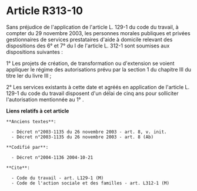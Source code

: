 # Article R313-10

Sans préjudice de l'application de l'article L. 129-1 du code du travail, à compter du 29 novembre 2003, les personnes
morales publiques et privées gestionnaires de services prestataires d'aide à domicile relevant des dispositions des 6° et 7°
du I de l'article L. 312-1 sont soumises aux dispositions suivantes :

1° Les projets de création, de transformation ou d'extension se voient appliquer le régime des autorisations prévu par la
section 1 du chapitre III du titre Ier du livre III ;

2° Les services existants à cette date et agréés en application de l'article L. 129-1 du code du travail disposent d'un délai
de cinq ans pour solliciter l'autorisation mentionnée au 1° .

**Liens relatifs à cet article**

	**Anciens textes**:

	  - Décret n°2003-1135 du 26 novembre 2003 - art. 8, v. init.
	  - Décret n°2003-1135 du 26 novembre 2003 - art. 8 (Ab)

	**Codifié par**:

	  - Décret n°2004-1136 2004-10-21

	**Cite**:

	  - Code du travail - art. L129-1 (M)
	  - Code de l'action sociale et des familles - art. L312-1 (M)
